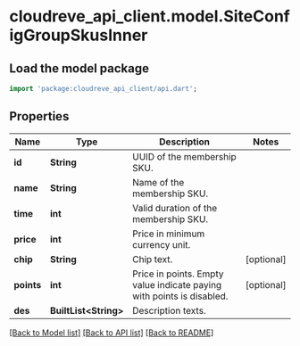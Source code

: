 # cloudreve_api_client.model.SiteConfigGroupSkusInner

## Load the model package
```dart
import 'package:cloudreve_api_client/api.dart';
```

## Properties
Name | Type | Description | Notes
------------ | ------------- | ------------- | -------------
**id** | **String** | UUID of the membership SKU. | 
**name** | **String** | Name of the membership SKU. | 
**time** | **int** | Valid duration of the membership SKU. | 
**price** | **int** | Price in minimum currency unit. | 
**chip** | **String** | Chip text. | [optional] 
**points** | **int** | Price in points. Empty value indicate paying with points is disabled. | [optional] 
**des** | **BuiltList&lt;String&gt;** | Description texts. | 

[[Back to Model list]](../README.md#documentation-for-models) [[Back to API list]](../README.md#documentation-for-api-endpoints) [[Back to README]](../README.md)


